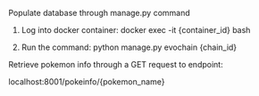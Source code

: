 Populate database through manage.py command

1. Log into docker container:
docker exec -it {container_id} bash

2. Run the command:
python manage.py evochain {chain_id}



Retrieve pokemon info through a GET request to endpoint:

localhost:8001/pokeinfo/{pokemon_name}